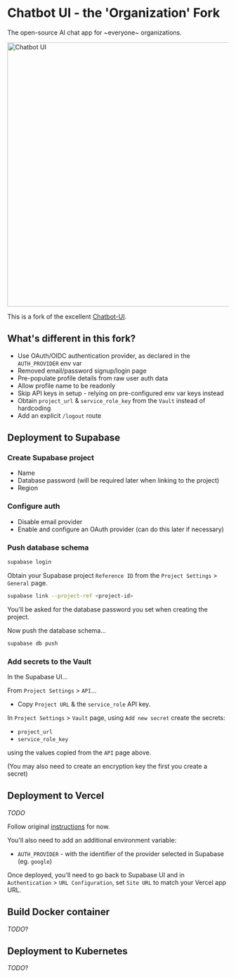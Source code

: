 # Chatbot UI - the 'Organization' Fork

The open-source AI chat app for ~everyone~ organizations.

<img src="./public/readme/screenshot.png" alt="Chatbot UI" width="600">

This is a fork of the excellent [Chatbot-UI](https://github.com/mckaywrigley/chatbot-ui).

## What's different in this fork?

- Use OAuth/OIDC authentication provider, as declared in the `AUTH_PROVIDER` env var
- Removed email/password signup/login page
- Pre-populate profile details from raw user auth data
- Allow profile name to be readonly
- Skip API keys in setup - relying on pre-configured env var keys instead
- Obtain `project_url` & `service_role_key` from the `Vault` instead of hardcoding
- Add an explicit `/logout` route

## Deployment to Supabase

### Create Supabase project

- Name
- Database password (will be required later when linking to the project)
- Region

### Configure auth

- Disable email provider
- Enable and configure an OAuth provider (can do this later if necessary)

### Push database schema

```sh
supabase login
```

Obtain your Supabase project `Reference ID` from the `Project Settings` > `General` page.

```sh
supabase link --project-ref <project-id>
```

You'll be asked for the database password you set when creating the project.

Now push the database schema...

```sh
supabase db push
```

### Add secrets to the Vault

In the Supabase UI...

From `Project Settings` > `API`...

- Copy `Project URL` & the `service_role` API key.

In `Project Settings` > `Vault` page, using `Add new secret` create the secrets:

- `project_url`
- `service_role_key`

using the values copied from the `API` page above.

(You may also need to create an encryption key the first you create a secret)

## Deployment to Vercel

_TODO_

Follow original [instructions](./README.md#3-set-up-frontend-with-vercel) for now.

You'll also need to add an additional environment variable:

- `AUTH_PROVIDER` - with the identifier of the provider selected in Supabase (eg. `google`)

Once deployed, you'll need to go back to Supabase UI and in `Authentication` > `URL Configuration`,
set `Site URL` to match your Vercel app URL.

## Build Docker container

_TODO_?

## Deployment to Kubernetes

_TODO_?
